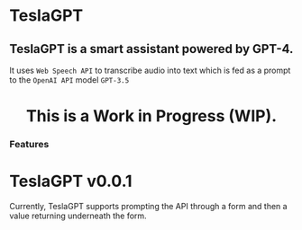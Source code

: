 # TeslaGPT

## TeslaGPT is a smart assistant powered by GPT-4.

It uses `Web Speech API` to transcribe audio into text which is fed as a prompt to the `OpenAI API` model `GPT-3.5`

<h1 style="text-align: center;"> This is a Work in Progress (WIP).</h1>

### Features

# TeslaGPT v0.0.1

Currently, TeslaGPT supports prompting the API through a form and then a value returning underneath the form.
